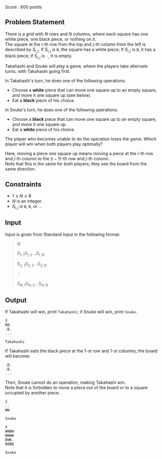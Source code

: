 Score : $600$ points

## Problem Statement

There is a grid with $N$ rows and $N$ columns, where each square has one white piece, one black piece, or nothing on it.<br>
The square at the $i$-th row from the top and $j$-th column from the left is described by $S_{i,j}$. If $S_{i,j}$ is `W`, the square has a white piece; if $S_{i,j}$ is `B`, it has a black piece; if $S_{i,j}$ is `.`, it is empty.

Takahashi and Snuke will play a game, where the players take alternate turns, with Takahashi going first.

In Takahashi's turn, he does one of the following operations.

- Choose a **white** piece that can move one square up to an empty square, and move it one square up (see below).
- Eat a **black** piece of his choice.

In Snuke's turn, he does one of the following operations.

- Choose a **black** piece that can move one square up to an empty square, and move it one square up.
- Eat a **white** piece of his choice.

The player who becomes unable to do the operation loses the game. Which player will win when both players play optimally?

Here, moving a piece one square up means moving a piece at the $i$-th row and $j$-th column to the $(i-1)$-th row and $j$-th column.<br>
Note that this is the same for both players; they see the board from the same direction.

## Constraints

- $1 \leq N \leq 8$
- $N$ is an integer.
- $S_{i,j}$ is `W`, `B`, or `.`.

## Input

Input is given from Standard Input in the following format:

> $N$
> 
> $S_{1,1}S_{1,2}\ldots S_{1,N}$
> 
> $S_{2,1}S_{2,2}\ldots S_{2,N}$
> 
> $\vdots$
> 
> $S_{N,1}S_{N,2}\ldots S_{N,N}$

## Output

If Takahashi will win, print `Takahashi`; if Snuke will win, print `Snuke`.

```input1
3
BB.
.B.
...
```

```output1
Takahashi
```

If Takahashi eats the black piece at the $1$-st row and $1$-st columns, the board will become:

```output1
.B.
.B.
...
```

Then, Snuke cannot do an operation, making Takahashi win.<br>
Note that it is forbidden to move a piece out of the board or to a square occupied by another piece.

```input2
2
..
WW
```

```output2
Snuke
```

```input3
4
WWBW
WWWW
BWB.
BBBB
```

```output3
Snuke
```